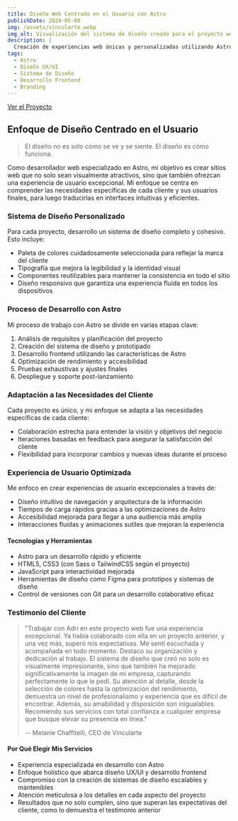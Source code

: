 ```yaml
---
title: Diseño Web Centrado en el Usuario con Astro
publishDate: 2024-05-08
img: /assets/vincularte.webp
img_alt: Visualización del sistema de diseño creado para el proyecto web
description: |
  Creación de experiencias web únicas y personalizadas utilizando Astro, con un enfoque meticuloso en el diseño centrado en el usuario y sistemas de diseño eficientes.
tags:
  - Astro
  - Diseño UX/UI
  - Sistema de Diseño
  - Desarrollo Frontend
  - Branding
---
```


[Ver el Proyecto](https://vincularte.com.ar/)
## Enfoque de Diseño Centrado en el Usuario

> El diseño no es solo cómo se ve y se siente. El diseño es cómo funciona.

Como desarrollador web especializado en Astro, mi objetivo es crear sitios web que no solo sean visualmente atractivos, sino que también ofrezcan una experiencia de usuario excepcional. Mi enfoque se centra en comprender las necesidades específicas de cada cliente y sus usuarios finales, para luego traducirlas en interfaces intuitivas y eficientes.

### Sistema de Diseño Personalizado

Para cada proyecto, desarrollo un sistema de diseño completo y cohesivo. Esto incluye:

- Paleta de colores cuidadosamente seleccionada para reflejar la marca del cliente
- Tipografía que mejora la legibilidad y la identidad visual
- Componentes reutilizables para mantener la consistencia en todo el sitio
- Diseño responsivo que garantiza una experiencia fluida en todos los dispositivos

### Proceso de Desarrollo con Astro

Mi proceso de trabajo con Astro se divide en varias etapas clave:

1. Análisis de requisitos y planificación del proyecto
2. Creación del sistema de diseño y prototipado
3. Desarrollo frontend utilizando las características de Astro
4. Optimización de rendimiento y accesibilidad
5. Pruebas exhaustivas y ajustes finales
6. Despliegue y soporte post-lanzamiento

### Adaptación a las Necesidades del Cliente

Cada proyecto es único, y mi enfoque se adapta a las necesidades específicas de cada cliente:

- Colaboración estrecha para entender la visión y objetivos del negocio
- Iteraciones basadas en feedback para asegurar la satisfacción del cliente
- Flexibilidad para incorporar cambios y nuevas ideas durante el proceso

### Experiencia de Usuario Optimizada

Me enfoco en crear experiencias de usuario excepcionales a través de:

- Diseño intuitivo de navegación y arquitectura de la información
- Tiempos de carga rápidos gracias a las optimizaciones de Astro
- Accesibilidad mejorada para llegar a una audiencia más amplia
- Interacciones fluidas y animaciones sutiles que mejoran la experiencia

#### Tecnologías y Herramientas

- Astro para un desarrollo rápido y eficiente
- HTML5, CSS3 (con Sass o TailwindCSS según el proyecto)
- JavaScript para interactividad mejorada
- Herramientas de diseño como Figma para prototipos y sistemas de diseño
- Control de versiones con Git para un desarrollo colaborativo eficaz

### Testimonio del Cliente

> "Trabajar con Adri en este proyecto web fue una experiencia excepcional. Ya había colaborado con ella en un proyecto anterior, y una vez más, superó mis expectativas. Me sentí escuchada y acompañada en todo momento. Destaco su organización y dedicación al trabajo. El sistema de diseño que creó no solo es visualmente impresionante, sino que también ha mejorado significativamente la imagen de mi empresa, capturando perfectamente lo que le pedí. Su atención al detalle, desde la selección de colores hasta la optimización del rendimiento, demuestra un nivel de profesionalismo y experiencia que es difícil de encontrar. Además, su amabilidad y disposición son inigualables. Recomiendo sus servicios con total confianza a cualquier empresa que busque elevar su presencia en línea."
> 
> -- Melanie Chaffitelli, CEO de Vincularte



#### Por Qué Elegir Mis Servicios

- Experiencia especializada en desarrollo con Astro
- Enfoque holístico que abarca diseño UX/UI y desarrollo frontend
- Compromiso con la creación de sistemas de diseño escalables y mantenibles
- Atención meticulosa a los detalles en cada aspecto del proyecto
- Resultados que no solo cumplen, sino que superan las expectativas del cliente, como lo demuestra el testimonio anterior

